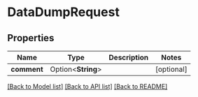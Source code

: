 # DataDumpRequest

## Properties

Name | Type | Description | Notes
------------ | ------------- | ------------- | -------------
**comment** | Option<**String**> |  | [optional]

[[Back to Model list]](../README.md#documentation-for-models) [[Back to API list]](../README.md#documentation-for-api-endpoints) [[Back to README]](../README.md)


